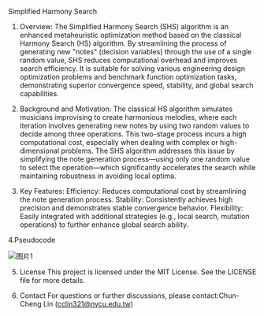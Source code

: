Simplified Harmony Search

1. Overview:
The Simplified Harmony Search (SHS) algorithm is an enhanced metaheuristic optimization method based on the classical Harmony Search (HS) algorithm. By streamlining the process of generating new "notes" (decision variables) through the use of a single random value, SHS reduces computational overhead and improves search efficiency. It is suitable for solving various engineering design optimization problems and benchmark function optimization tasks, demonstrating superior convergence speed, stability, and global search capabilities.

2. Background and Motivation:
The classical HS algorithm simulates musicians improvising to create harmonious melodies, where each iteration involves generating new notes by using two random values to decide among three operations. This two-stage process incurs a high computational cost, especially when dealing with complex or high-dimensional problems. The SHS algorithm addresses this issue by simplifying the note generation process—using only one random value to select the operation—which significantly accelerates the search while maintaining robustness in avoiding local optima.

3. Key Features:
Efficiency: Reduces computational cost by streamlining the note generation process.
Stability: Consistently achieves high precision and demonstrates stable convergence behavior.
Flexibility: Easily integrated with additional strategies (e.g., local search, mutation operations) to further enhance global search ability.

4.Pseudocode

![图片1](https://github.com/user-attachments/assets/4749631b-10ec-46d5-b514-b892dbab72f5)


5. License
This project is licensed under the MIT License. See the LICENSE file for more details.

6. Contact
For questions or further discussions, please contact:Chun-Cheng Lin (cclin321@nycu.edu.tw)
